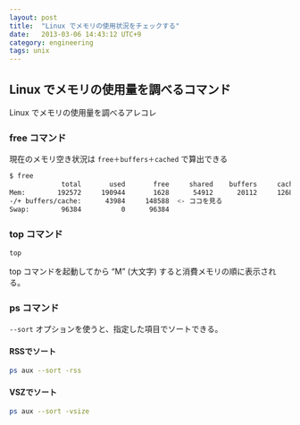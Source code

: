 ```yaml
---
layout: post
title:  "Linux でメモリの使用状況をチェックする"
date:   2013-03-06 14:43:12 UTC+9
category: engineering
tags: unix
---
```


## Linux でメモリの使用量を調べるコマンド

Linux でメモリの使用量を調べるアレコレ

### free コマンド

現在のメモリ空き状況は `free＋buffers＋cached` で算出できる

```sh
$ free
             total       used       free     shared    buffers     cached
Mem:        192572     190944       1628      54912      20112     126848
-/+ buffers/cache:      43984     148588  <- ココを見る
Swap:        96384          0      96384
```

### top コマンド

```sh
top
```

top コマンドを起動してから “M” (大文字) すると消費メモリの順に表示される。

### ps コマンド

`--sort` オプションを使うと、指定した項目でソートできる。

#### RSSでソート

```sh
ps aux --sort -rss
```

#### VSZでソート

```sh
ps aux --sort -vsize
```
